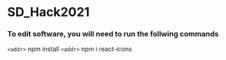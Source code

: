 
# SD_Hack2021

### To edit software, you will need to run the follwing commands
`<addr>` npm install
`<addr>` npm i react-icons